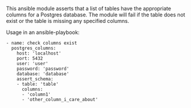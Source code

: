 This ansible module asserts that a list of tables have the appropriate columns for a Postgres database.
The module will fail if the table does not exist or the table is missing any specified columns.


Usage in an ansible-playbook:
```
- name: check columns exist
  postgres_columns:
    host: 'localhost'
    port: 5432
    user: 'user'
    password: 'password'
    database: 'database'
    assert_schema:
    - table: 'table'
      columns:
      - 'column1'
      - 'other_column_i_care_about'
```
